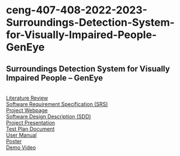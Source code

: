 # ceng-407-408-2022-2023-Surroundings-Detection-System-for-Visually-Impaired-People-GenEye
Surroundings Detection System for Visually Impaired People – GenEye
----------------------------------------------------------------------
<br>
<a href='https://github.com/CankayaUniversity/ceng-407-408-2022-2023-Surroundings-Detection-System-for-Visually-Impaired-People-GenEye/wiki/Literature%20Review/'> Literature Review <a/> 
<br>
<a href='https://github.com/CankayaUniversity/ceng-407-408-2022-2023-Surroundings-Detection-System-for-Visually-Impaired-People-GenEye/wiki/Software-Requirement-Specification'> Software Requirement Specification (SRS) <a/>
<br>
<a href='https://efesefe.github.io/GenEye-web-page/index.html' > Project Webpage <a/>
<br>
<a href='https://github.com/CankayaUniversity/ceng-407-408-2022-2023-Surroundings-Detection-System-for-Visually-Impaired-People-GenEye/wiki/Software-Design-Description' > Software Design Description (SDD) <a/>
<br>
<a href='https://www.canva.com/design/DAFXoVAMYGI/1OUMlNWQE2dls6MkfQAKrw/view?utm_content=DAFXoVAMYGI&utm_campaign=designshare&utm_medium=link&utm_source=publishsharelink' > Project Presentation <a/>
<br>
<a href='https://github.com/CankayaUniversity/ceng-407-408-2022-2023-Surroundings-Detection-System-for-Visually-Impaired-People-GenEye/blob/main/Documents/Test%20Plan%20Document.pdf' > Test Plan Document <a/>
 <br>
 <a href='https://github.com/CankayaUniversity/ceng-407-408-2022-2023-Surroundings-Detection-System-for-Visually-Impaired-People-GenEye/blob/main/Documents/GenEye%20User%20Manual.pdf' > User Manual <a/>
  <br>
 <a href='https://github.com/CankayaUniversity/ceng-407-408-2022-2023-Surroundings-Detection-System-for-Visually-Impaired-People-GenEye/blob/main/Documents/GenEye%20Poster.pdf'> Poster <a/>
  <br>
 <a href='https://www.youtube.com/watch?v=zYtjm_7t940' target='_blank'> Demo Video <a/>
 <br>
